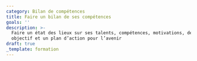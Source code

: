 ```yaml
---
category: Bilan de compétences
title: Faire un bilan de ses compétences
goals: ''
description: >-
  Faire un état des lieux sur ses talents, compétences, motivations, définir un
  objectif et un plan d’action pour l’avenir
draft: true
_template: formation
---
```


